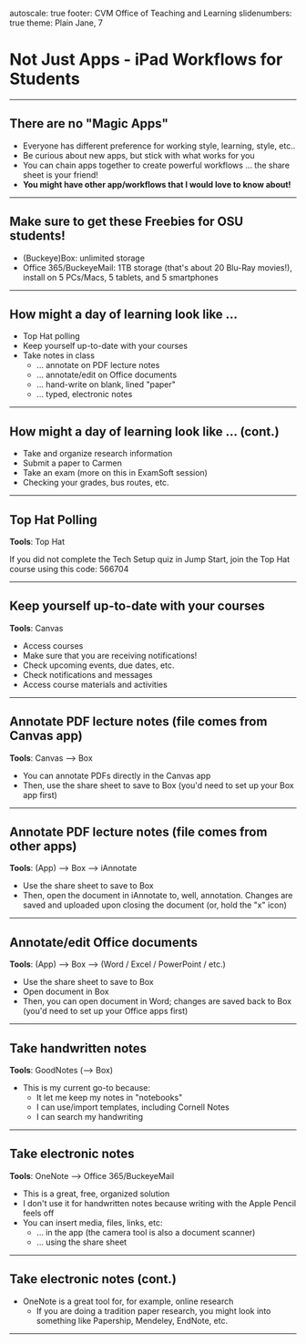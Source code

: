 autoscale: true
footer: CVM Office of Teaching and Learning
slidenumbers: true
theme: Plain Jane, 7

# Not Just Apps - iPad Workflows for Students

---

## There are no "Magic Apps"

* Everyone has different preference for working style, learning, style, etc..
* Be curious about new apps, but stick with what works for you
* You can chain apps together to create powerful workflows ... the share sheet is your friend!
* **You might have other app/workflows that I would love to know about!**

---

## Make sure to get these Freebies for OSU students!

* (Buckeye)Box: unlimited storage
* Office 365/BuckeyeMail: 1TB storage (that's about 20 Blu-Ray movies!), install on 5 PCs/Macs, 5 tablets, and 5 smartphones

---

## How might a day of learning look like ...

  * Top Hat polling
  * Keep yourself up-to-date with your courses
  * Take notes in class
    * ... annotate on PDF lecture notes
    * ... annotate/edit on Office documents
    * ... hand-write on blank, lined "paper"
    * ... typed, electronic notes

---

## How might a day of learning look like ... (cont.)

  * Take and organize research information
  * Submit a paper to Carmen
  * Take an exam (more on this in ExamSoft session)
  * Checking your grades, bus routes, etc.

---

## Top Hat Polling

**Tools**: Top Hat

If you did not complete the Tech Setup quiz in Jump Start, join the Top Hat course using this code: 566704

---

## Keep yourself up-to-date with your courses

**Tools**: Canvas

* Access courses
* Make sure that you are receiving notifications!
* Check upcoming events, due dates, etc.
* Check notifications and messages
* Access course materials and activities

---

## Annotate PDF lecture notes (file comes from Canvas app)

**Tools**: Canvas --> Box

* You can annotate PDFs directly in the Canvas app
* Then, use the share sheet to save to Box (you'd need to set up your Box app first)

---

## Annotate PDF lecture notes (file comes from other apps)

**Tools**: (App) --> Box --> iAnnotate

* Use the share sheet to save to Box
* Then, open the document in iAnnotate to, well, annotation. Changes are saved and uploaded upon closing the document (or, hold the "x" icon)

---

## Annotate/edit Office documents

**Tools**: (App) --> Box --> (Word / Excel / PowerPoint / etc.)

* Use the share sheet to save to Box
* Open document in Box
* Then, you can open document in Word; changes are saved back to Box (you'd need to set up your Office apps first)

---

## Take handwritten notes

**Tools**: GoodNotes (--> Box)

* This is my current go-to because:
  * It let me keep my notes in "notebooks"
  * I can use/import templates, including Cornell Notes
  * I can search my handwriting


---

## Take electronic notes

**Tools**: OneNote --> Office 365/BuckeyeMail

* This is a great, free, organized solution
* I don't use it for handwritten notes because writing with the Apple Pencil feels off
* You can insert media, files, links, etc:
  * ... in the app (the camera tool is also a document scanner)
  * ... using the share sheet

---

## Take electronic notes (cont.)

* OneNote is a great tool for, for example, online research 
  * If you are doing a tradition paper research, you might look into something like Papership, Mendeley, EndNote, etc.

---










